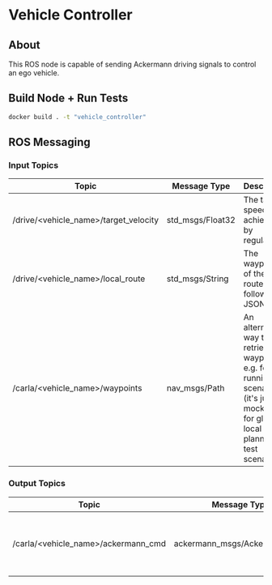
# Vehicle Controller

## About
This ROS node is capable of sending Ackermann driving signals to control an ego vehicle.

## Build Node + Run Tests

```sh
docker build . -t "vehicle_controller"
```

## ROS Messaging

### Input Topics

| Topic | Message Type | Description |
| ----- | ------------ | ----------- |
| /drive/<vehicle_name>/target_velocity | std_msgs/Float32 | The target speed to be achieved by regulations |
| /drive/<vehicle_name>/local_route | std_msgs/String | The waypoints of the ideal route to be followed as JSON |
| /carla/<vehicle_name>/waypoints | nav_msgs/Path | An alternative way to retrieve waypoints, e.g. for running scenarios (it's just a mock-up for global / local planning in test scenarios) |

### Output Topics

| Topic | Message Type | Description |
| ----- | ------------ | ----------- |
| /carla/<vehicle_name>/ackermann_cmd | ackermann_msgs/AckermannDrive | The target speed to be achieved by continuous regulations |
